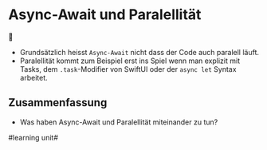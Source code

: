 # Async-Await und Paralellität
🔀

- Grundsätzlich heisst `Async-Await` nicht dass der Code auch paralell läuft.
- Paralellität kommt zum Beispiel erst ins Spiel wenn man explizit mit Tasks, dem `.task`-Modifier von SwiftUI oder der `async let` Syntax arbeitet.

## Zusammenfassung
- Was haben Async-Await und Paralellität miteinander zu tun?



#learning unit#